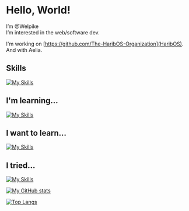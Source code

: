 # Hello, World!

I’m @Welpike  
I’m interested in the web/software dev.

I'm working on [https://github.com/The-HaribOS-Organization](HaribOS). And with Aelia.

## Skills
[![My Skills](https://skillicons.dev/icons?i=python,django,html,css,js,php,git,github)](https://skillicons.dev)

## I'm learning...
[![My Skills](https://skillicons.dev/icons?i=godot,svelte,nodejs,adonis,ts,laravel,cpp)](https://skillicons.dev)

## I want to learn...
[![My Skills](https://skillicons.dev/icons?i=haskell,alpinejs,ruby,symfony,docker,githubactions,gitlab)](https://skillicons.dev)

## I tried...
[![My Skills](https://skillicons.dev/icons?i=go,rust,java,kotlin)](https://skillicons.dev)

[![My GitHub stats](https://github-readme-stats.vercel.app/api?username=Welpike&show_icons=true&theme=radical)](https://github.com/Welpike)

[![Top Langs](https://github-readme-stats.vercel.app/api/top-langs/?username=Welpike&hide=html,makefile&layout=compact)](https://github.com/Welpike)
